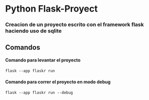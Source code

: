 # Python Flask-Proyect
### Creacion de un proyecto escrito con el framework flask haciendo uso de sqlite

Comandos
------
#### Comando para levantar el proyecto

```
flask --app flaskr run 
```
#### Comando para correr el proyecto en modo debug
```
flask --app flaskr run --debug
```
